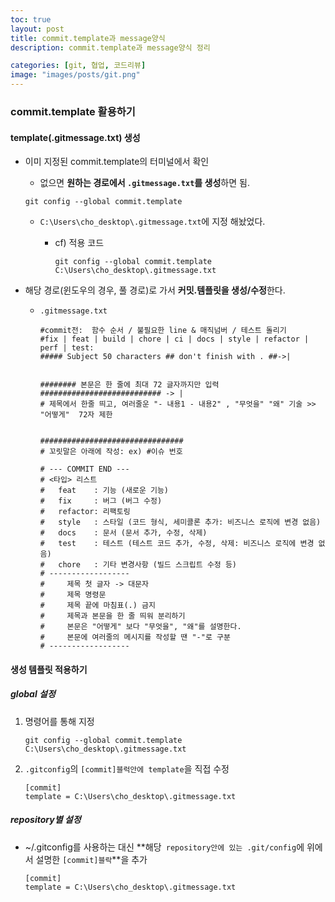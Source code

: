 ```yaml
---
toc: true
layout: post
title: commit.template과 message양식
description: commit.template과 message양식 정리

categories: [git, 협업, 코드리뷰]
image: "images/posts/git.png"
---
```


### commit.template 활용하기



#### template(.gitmessage.txt) 생성

- 이미 지정된 commit.template의 터미널에서 확인

    - 없으면 **원하는 경로에서 `.gitmessage.txt`를  생성**하면 됨.

    ```shell
    git config --global commit.template
    ```

    - `C:\Users\cho_desktop\.gitmessage.txt`에 지정 해놨었다.

        - cf) 적용 코드

            ```shell
            git config --global commit.template C:\Users\cho_desktop\.gitmessage.txt
            ```

            



- 해당 경로(윈도우의 경우, 풀 경로)로 가서 **커밋.템플릿을 생성/수정**한다.

    - `.gitmessage.txt`

        ```shell
        #commit전:  함수 순서 / 불필요한 line & 매직넘버 / 테스트 돌리기
        #fix | feat | build | chore | ci | docs | style | refactor | perf | test: 
        ##### Subject 50 characters ## don't finish with . ##->|
        
        
        ######## 본문은 한 줄에 최대 72 글자까지만 입력 ########################### -> |
        # 제목에서 한줄 띄고, 여러줄운 "- 내용1 - 내용2" , "무엇을" "왜" 기술 >> "어떻게"  72자 제한
        
        
        ################################
        # 꼬릿말은 아래에 작성: ex) #이슈 번호
        
        # --- COMMIT END ---
        # <타입> 리스트
        #   feat    : 기능 (새로운 기능)
        #   fix     : 버그 (버그 수정)
        #   refactor: 리팩토링
        #   style   : 스타일 (코드 형식, 세미콜론 추가: 비즈니스 로직에 변경 없음)
        #   docs    : 문서 (문서 추가, 수정, 삭제)
        #   test    : 테스트 (테스트 코드 추가, 수정, 삭제: 비즈니스 로직에 변경 없음)
        #   chore   : 기타 변경사항 (빌드 스크립트 수정 등)
        # ------------------
        #     제목 첫 글자 -> 대문자
        #     제목 명령문
        #     제목 끝에 마침표(.) 금지
        #     제목과 본문을 한 줄 띄워 분리하기
        #     본문은 "어떻게" 보다 "무엇을", "왜"를 설명한다.
        #     본문에 여러줄의 메시지를 작성할 땐 "-"로 구분
        # ------------------
        ```
        




#### 생성 템플릿 적용하기



##### global 설정

1. 명령어를 통해 지정

    ```shell
    git config --global commit.template C:\Users\cho_desktop\.gitmessage.txt
    ```

    

2. `.gitconfig`의 `[commit]블럭안에 template`을 직접 수정

    ```shell
    [commit]
    template = C:\Users\cho_desktop\.gitmessage.txt
    ```

    



##### repository별 설정

- ~/.gitconfig를 사용하는 대신 **해당` repository안에 있는 .git/config`에 위에서 설명한 `[commit]블락`**을 추가

    ```shell
    [commit]
    template = C:\Users\cho_desktop\.gitmessage.txt
    ```

    

